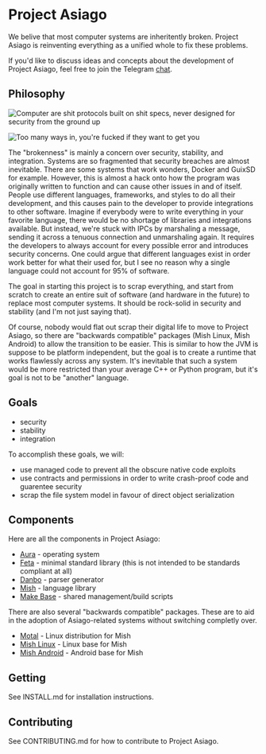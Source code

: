 # Project Asiago
We belive that most computer systems are inheritently broken. Project Asiago is reinventing everything as a unified whole to fix these problems.

If you'd like to discuss ideas and concepts about the development of Project Asiago, feel free to join the Telegram [chat](https://t.me/joinchat/AAAAAEF_t3aEpuC9QxJ5MQ).

## Philosophy
![Computer are shit protocols built on shit specs, never designed for security from the ground up](https://i.imgur.com/dptlklX.png)

![Too many ways in, you're fucked if they want to get you](https://i.imgur.com/TY5A46q.png)

The "brokenness" is mainly a concern over security, stability, and integration. Systems are so fragmented that security breaches are almost inevitable. There are some systems that work wonders, Docker and GuixSD for example. However, this is almost a hack onto how the program was originally written to function and can cause other issues in and of itself. People use different languages, frameworks, and styles to do all their development, and this causes pain to the developer to provide integrations to other software. Imagine if everybody were to write everything in your favorite language, there would be no shortage of libraries and integrations available. But instead, we're stuck with IPCs by marshaling a message, sending it across a tenuous connection and unmarshaling again. It requires the developers to always account for every possible error and introduces security concerns. One could argue that different languages exist in order work better for what their used for, but I see no reason why a single language could not account for 95% of software.

The goal in starting this project is to scrap everything, and start from scratch to create an entire suit of software (and hardware in the future) to replace most computer systems. It should be rock-solid in security and stability (and I'm not just saying that).

Of course, nobody would flat out scrap their digital life to move to Project Asiago, so there are "backwards compatible" packages (Mish Linux, Mish Android) to allow the transition to be easier. This is similar to how the JVM is suppose to be platform independent, but the goal is to create a runtime that works flawlessly across any system. It's inevitable that such a system would be more restricted than your average C++ or Python program, but it's goal is not to be "another" language.

## Goals
 - security
 - stability
 - integration

To accomplish these goals, we will:
 - use managed code to prevent all the obscure native code exploits
 - use contracts and permissions in order to write crash-proof code and guarentee security
 - scrap the file system model in favour of direct object serialization

## Components
Here are all the components in Project Asiago:
 - [Aura](https://github.com/neonorb/aura) - operating system
 - [Feta](https://github.com/neonorb/feta) - minimal standard library (this is not intended to be standards compliant at all)
 - [Danbo](https://github.com/neonorb/danbo) - parser generator
 - [Mish](https://github.com/neonorb/mish) - language library
 - [Make Base](https://github.com/neonorb/make-base) - shared management/build scripts

There are also several "backwards compatible" packages. These are to aid in the adoption of Asiago-related systems without switching completly over.
 - [Motal](https://github.com/neonorb/motal) - Linux distribution for Mish
 - [Mish Linux](https://github.com/neonorb/mish-linux) - Linux base for Mish
 - [Mish Android](https://github.com/neonorb/mish-android) - Android base for Mish

## Getting
See INSTALL.md for installation instructions.

## Contributing
See CONTRIBUTING.md for how to contribute to Project Asiago.
